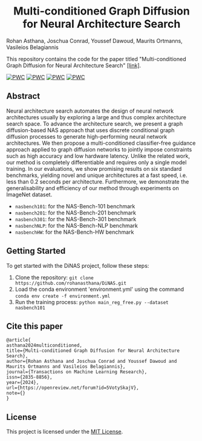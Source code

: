 # <center> Multi-conditioned Graph Diffusion for Neural Architecture Search </center>
Rohan Asthana, Joschua Conrad, Youssef Dawoud, Maurits Ortmanns, Vasileios Belagiannis

This repository contains the code for the paper titled "Multi-conditioned Graph Diffusion for Neural Architecture Search" [\[link\]](https://openreview.net/forum?id=5VotySkajV).

[![PWC](https://img.shields.io/endpoint.svg?url=https://paperswithcode.com/badge/multi-conditioned-graph-diffusion-for-neural/neural-architecture-search-on-nas-bench-101)](https://paperswithcode.com/sota/neural-architecture-search-on-nas-bench-101?p=multi-conditioned-graph-diffusion-for-neural)
[![PWC](https://img.shields.io/endpoint.svg?url=https://paperswithcode.com/badge/multi-conditioned-graph-diffusion-for-neural/neural-architecture-search-on-nas-bench-201-1)](https://paperswithcode.com/sota/neural-architecture-search-on-nas-bench-201-1?p=multi-conditioned-graph-diffusion-for-neural)
[![PWC](https://img.shields.io/endpoint.svg?url=https://paperswithcode.com/badge/multi-conditioned-graph-diffusion-for-neural/neural-architecture-search-on-nas-bench-201-2)](https://paperswithcode.com/sota/neural-architecture-search-on-nas-bench-201-2?p=multi-conditioned-graph-diffusion-for-neural)
[![PWC](https://img.shields.io/endpoint.svg?url=https://paperswithcode.com/badge/multi-conditioned-graph-diffusion-for-neural/neural-architecture-search-on-nas-bench-301)](https://paperswithcode.com/sota/neural-architecture-search-on-nas-bench-301?p=multi-conditioned-graph-diffusion-for-neural)


## Abstract
 Neural architecture search automates the design of neural network architectures usually by exploring a large and thus complex architecture search space. To advance the architecture search, we present a graph diffusion-based NAS approach that uses discrete conditional graph diffusion processes to generate high-performing neural network architectures. We then propose a multi-conditioned classifier-free guidance approach applied to graph diffusion networks to jointly impose constraints such as high accuracy and low hardware latency. Unlike the related work, our method is completely differentiable and requires only a single model training. In our evaluations, we show promising results on six standard benchmarks, yielding novel and unique architectures at a fast speed, i.e. less than 0.2 seconds per architecture. Furthermore, we demonstrate the generalisability and efficiency of our method through experiments on ImageNet dataset.


- `nasbench101`: for the NAS-Bench-101 benchmark
- `nasbench201`: for the NAS-Bench-201 benchmark
- `nasbench301`: for the NAS-Bench-301 benchmark
- `nasbenchNLP`: for the NAS-Bench-NLP benchmark
- `nasbenchHW`: for the NAS-Bench-HW benchmark

## Getting Started

To get started with the DiNAS project, follow these steps:

1. Clone the repository: `git clone https://github.com/rohanasthana/DiNAS.git`
2. Load the conda environment 'environment.yml' using the command `conda env create -f environment.yml`
3. Run the training process: `python main_reg_free.py --dataset nasbench101`

## Cite this paper
```
@article{
asthana2024multiconditioned,
title={Multi-conditioned Graph Diffusion for Neural Architecture Search},
author={Rohan Asthana and Joschua Conrad and Youssef Dawoud and Maurits Ortmanns and Vasileios Belagiannis},
journal={Transactions on Machine Learning Research},
issn={2835-8856},
year={2024},
url={https://openreview.net/forum?id=5VotySkajV},
note={}
}
```


## License

This project is licensed under the [MIT License](LICENSE).
